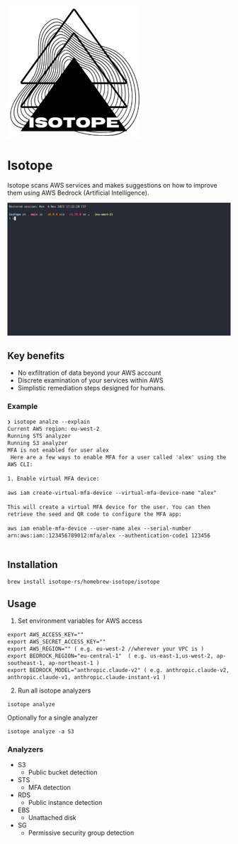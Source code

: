 <picture>
  <source media="(prefers-color-scheme: dark)" srcset="./images/logo-dark.png" width="300px;">
  <img alt="Text changing depending on mode. Light: 'So light!' Dark: 'So dark!'" src="./images/logo-light.png" width="300px;">
</picture>
<br/>

# Isotope

Isotope scans AWS services and makes suggestions on how to improve them using AWS Bedrock (Artificial Intelligence).

<img src="images/example.gif" width=650px; />

## Key benefits
- No exfiltration of data beyond your AWS account 
- Discrete examination of your services within AWS
- Simplistic remediation steps designed for humans.


### Example

```
❯ isotope analze --explain
Current AWS region: eu-west-2
Running STS analyzer
Running S3 analyzer
MFA is not enabled for user alex
 Here are a few ways to enable MFA for a user called 'alex' using the AWS CLI:

1. Enable virtual MFA device:

aws iam create-virtual-mfa-device --virtual-mfa-device-name "alex"

This will create a virtual MFA device for the user. You can then retrieve the seed and QR code to configure the MFA app:

aws iam enable-mfa-device --user-name alex --serial-number arn:aws:iam::123456789012:mfa/alex --authentication-code1 123456


```

## Installation

```
brew install isotope-rs/homebrew-isotope/isotope
```

## Usage

1. Set environment variables for AWS access

```
export AWS_ACCESS_KEY=""
export AWS_SECRET_ACCESS_KEY=""
export AWS_REGION="" ( e.g. eu-west-2 //wherever your VPC is )
export BEDROCK_REGION="eu-central-1"  ( e.g. us-east-1,us-west-2, ap-southeast-1, ap-northeast-1 )
export BEDROCK_MODEL="anthropic.claude-v2" ( e.g. anthropic.claude-v2, anthropic.claude-v1, anthropic.claude-instant-v1 )
```
2. Run all isotope analyzers

```
isotope analyze
```

Optionally for a single analyzer

```
isotope analyze -a S3
```

### Analyzers

- S3
  - Public bucket detection
- STS
  - MFA detection
- RDS
  - Public instance detection
- EBS 
  - Unattached disk 
- SG
  - Permissive security group detection